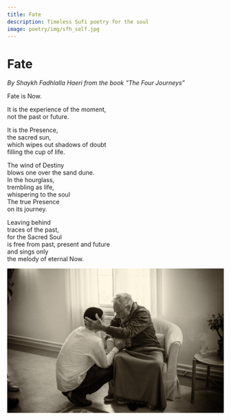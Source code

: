 ```yaml
---
title: Fate
description: Timeless Sufi poetry for the soul
image: poetry/img/sfh_self.jpg
---
```


# Fate

_By Shaykh Fadhlalla Haeri from the book “The Four Journeys”_

Fate is Now.  
  
It is the experience of the moment,  
not the past or future.  
  
It is the Presence,  
the sacred sun,  
which wipes out shadows of doubt  
filling the cup of life.  
  
The wind of Destiny  
blows one over the sand dune.  
In the hourglass,  
trembling as life,  
whispering to the soul  
The true Presence  
on its journey.  
  
Leaving behind  
traces of the past,  
for the Sacred Soul  
is free from past, present and future  
and sings only  
the melody of eternal Now.  

![The eternal Now](./img/sfh_self.jpg)